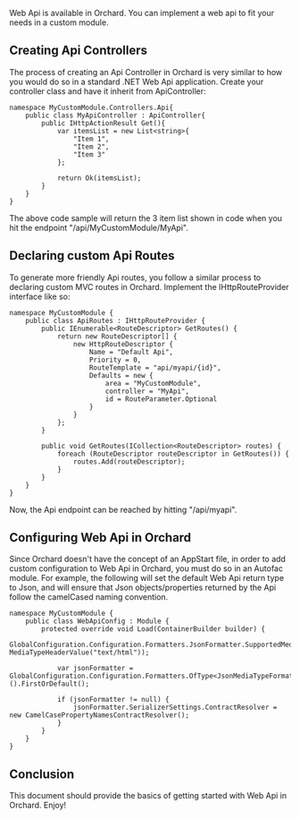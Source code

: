 
Web Api is available in Orchard. You can implement a web api to fit your needs in a custom module.

## Creating Api Controllers
The process of creating an Api Controller in Orchard is very similar to how you would do so in a standard .NET Web Api application. Create your controller class and have it inherit from ApiController:

	namespace MyCustomModule.Controllers.Api{
		public class MyApiController : ApiController{
			public IHttpActionResult Get(){
				var itemsList = new List<string>{
					"Item 1",
					"Item 2", 
					"Item 3"
				};
				
				return Ok(itemsList);
			}
		}
	}
	
The above code sample will return the 3 item list shown in code when you hit the endpoint "/api/MyCustomModule/MyApi".

## Declaring custom Api Routes

To generate more friendly Api routes, you follow a similar process to declaring custom MVC routes in Orchard. Implement the IHttpRouteProvider interface like so:

	namespace MyCustomModule {
		public class ApiRoutes : IHttpRouteProvider {
			public IEnumerable<RouteDescriptor> GetRoutes() {
				return new RouteDescriptor[] {
					new HttpRouteDescriptor {
						Name = "Default Api",
						Priority = 0,
						RouteTemplate = "api/myapi/{id}",
						Defaults = new {
							area = "MyCustomModule",
							controller = "MyApi",
							id = RouteParameter.Optional
						}
					}
				};
			}
	
			public void GetRoutes(ICollection<RouteDescriptor> routes) {
				foreach (RouteDescriptor routeDescriptor in GetRoutes()) {
					routes.Add(routeDescriptor);
				}
			}
		}
	}
	
Now, the Api endpoint can be reached by hitting "/api/myapi".

## Configuring Web Api in Orchard

Since Orchard doesn't have the concept of an AppStart file, in order to add custom configuration to Web Api in Orchard, you must do so in an Autofac module. For example, the following will set the default Web Api return type to Json, and will ensure that Json objects/properties returned by the Api follow the camelCased naming convention.

	namespace MyCustomModule {
		public class WebApiConfig : Module {
			protected override void Load(ContainerBuilder builder) {
				GlobalConfiguration.Configuration.Formatters.JsonFormatter.SupportedMediaTypes.Add(new MediaTypeHeaderValue("text/html"));
	
				var jsonFormatter = GlobalConfiguration.Configuration.Formatters.OfType<JsonMediaTypeFormatter>().FirstOrDefault();
	
				if (jsonFormatter != null) {
					jsonFormatter.SerializerSettings.ContractResolver = new CamelCasePropertyNamesContractResolver();
				}
			}
		}
	}

## Conclusion

This document should provide the basics of getting started with Web Api in Orchard. Enjoy!
